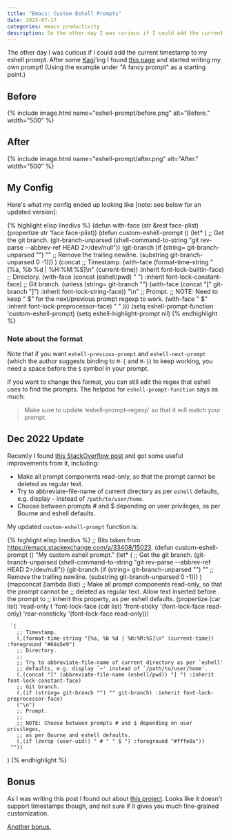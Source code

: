 ```yaml
---
title: "Emacs: Custom Eshell Prompts"
date: 2022-07-17
categories: emacs productivity
description: So the other day I was curious if I could add the current timestamp to my eshell prompt.
---
```


The other day I was curious if I could add the current timestamp to my eshell
prompt. After some [Kagi](https://kagi.com/)'ing I found [this
page](https://www.emacswiki.org/emacs/EshellPrompt) and started writing my own
prompt! (Using the example under "A fancy prompt" as a starting point.)

## Before

{% include image.html name="eshell-prompt/before.png" alt="Before." width="500" %}

## After

{% include image.html name="eshell-prompt/after.png" alt="After." width="500" %}

## My Config

Here's what my config ended up looking like [note: see below for an updated version]:

{% highlight elisp linedivs %}
(defun with-face (str &rest face-plist)
  (propertize str 'face face-plist))
(defun custom-eshell-prompt ()
  (let* (
         ;; Get the git branch.
         (git-branch-unparsed
          (shell-command-to-string "git rev-parse --abbrev-ref HEAD 2>/dev/null"))
         (git-branch
          (if (string= git-branch-unparsed "")
              ""
            ;; Remove the trailing newline.
            (substring git-branch-unparsed 0 -1)))
         )
    (concat
     ;; Timestamp.
     (with-face
      (format-time-string "[%a, %b %d | %H:%M:%S]\n" (current-time))
      :inherit font-lock-builtin-face)
     ;; Directory.
     (with-face (concat (eshell/pwd) " ") :inherit font-lock-constant-face)
     ;; Git branch.
     (unless (string= git-branch "")
       (with-face (concat "[" git-branch "]") :inherit font-lock-string-face))
     "\n"
     ;; Prompt.
     ;; NOTE: Need to keep " $" for the next/previous prompt regexp to work.
     (with-face " $" :inherit font-lock-preprocessor-face)
     " "
     )))
(setq eshell-prompt-function 'custom-eshell-prompt)
(setq eshell-highlight-prompt nil)
{% endhighlight %}

### Note about the format

Note that if you want `eshell-previous-prompt` and `eshell-next-prompt` (which
the author suggests binding to `M-{` and `M-}`) to keep working, you need a
space before the `$` symbol in your prompt.

If you want to change this format, you can still edit the regex that eshell uses
to find the prompts. The helpdoc for `eshell-prompt-function` says as much:

> Make sure to update ‘eshell-prompt-regexp’ so that it will match your prompt.

## Dec 2022 Update

Recently I found [this StackOverflow
post](https://emacs.stackexchange.com/a/33408/15023) and got some useful
improvements from it, including:

- Make all prompt components read-only, so that the prompt cannot be deleted as
  regular text.
- Try to abbreviate-file-name of current directory as per `eshell` defaults,
  e.g. display `~` instead of `/path/to/user/home`.
- Choose between prompts # and $ depending on user privileges, as per Bourne and
eshell defaults.

My updated `custom-eshell-prompt` function is:

{% highlight elisp linedivs %}
;; Bits taken from https://emacs.stackexchange.com/a/33408/15023.
(defun custom-eshell-prompt ()
  "My custom eshell prompt."
  (let* (
         ;; Get the git branch.
         (git-branch-unparsed
          (shell-command-to-string "git rev-parse --abbrev-ref HEAD 2>/dev/null"))
         (git-branch
          (if (string= git-branch-unparsed "")
              ""
            ;; Remove the trailing newline.
            (substring git-branch-unparsed 0 -1)))
         )
    (mapconcat
     (lambda (list)
       ;; Make all prompt components read-only, so that the prompt cannot be
       ;; deleted as regular text. Allow text inserted before the prompt to
       ;; inherit this property, as per eshell defaults.
       (propertize (car list)
                   'read-only      t
                   'font-lock-face (cdr list)
                   'front-sticky   '(font-lock-face read-only)
                   'rear-nonsticky '(font-lock-face read-only)))

     `(
       ;; Timestamp.
       (,(format-time-string "[%a, %b %d | %H:%M:%S]\n" (current-time)) :foreground "#68a5e9")
       ;; Directory.
       ;;
       ;; Try to abbreviate-file-name of current directory as per `eshell'
       ;; defaults, e.g. display `~' instead of `/path/to/user/home'.
       (,(concat "[" (abbreviate-file-name (eshell/pwd)) "] ") :inherit font-lock-constant-face)
       ;; Git branch.
       (,(if (string= git-branch "") "" git-branch) :inherit font-lock-preprocessor-face)
       ("\n")
       ;; Prompt.
       ;;
       ;; NOTE: Choose between prompts # and $ depending on user privileges,
       ;; as per Bourne and eshell defaults.
       (,(if (zerop (user-uid)) " # " " $ ") :foreground "#fffe0a"))
     ""))
  )
{% endhighlight %}

## Bonus

As I was writing this post I found out about [this
project](https://github.com/zwild/eshell-prompt-extras). Looks like it doesn't
support timestamps though, and not sure if it gives you much fine-grained
customization.

[Another bonus.](https://www.reddit.com/r/emacs/comments/6f0rkz/my_fancy_eshell_prompt/)

